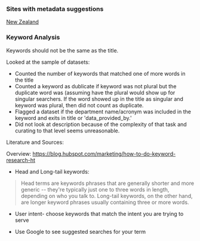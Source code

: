 ### Sites with metadata suggestions

[New Zealand](https://data.govt.nz/manage-data/releasing-data-on-data-govt-nz/what-metadata-should-i-include-with-my-dataset/)


### Keyword Analysis

Keywords should not be the same as the title.

Looked at the sample of datasets:

* Counted the number of keywords that matched one of more words in the title
* Counted a keyword as dublicate if keyword was not plural but the duplicate word was (assuming have the plural would show up for singular searchers.  If the word showed up in the title as singular and keyword was plural, then did not count as duplicate.
* Flagged a dataset if the department name/acronym was included in the keyword and exits in title or 'data_provided_by.'
* Did not look at description because of the complexity of that task and curating to that level seems unreasonable.

Literature and Sources:

Overview: https://blog.hubspot.com/marketing/how-to-do-keyword-research-ht

* Head and Long-tail keywords: 
   
> Head terms are keywords phrases that are generally shorter and more generic -- they're typically just one to three words in length, depending on who you talk to. Long-tail keywords, on the other hand, are longer keyword phrases usually containing three or more words.

* User intent- choose keywords that match the intent you are trying to serve

* Use Google to see suggested searches for your term
